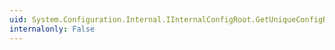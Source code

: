 ```yaml
---
uid: System.Configuration.Internal.IInternalConfigRoot.GetUniqueConfigRecord(System.String)
internalonly: False
---
```

